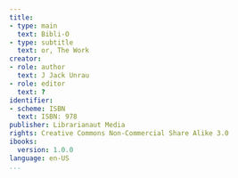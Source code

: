 ```yaml
---
title:
- type: main
  text: Bibli-O
- type: subtitle
  text: or, The Work
creator:
- role: author
  text: J Jack Unrau
- role: editor
  text: ?
identifier:
- scheme: ISBN
  text: ISBN: 978
publisher: Librarianaut Media
rights: Creative Commons Non-Commercial Share Alike 3.0
ibooks:
  version: 1.0.0
language: en-US
...
```

